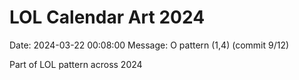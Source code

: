 # LOL Calendar Art 2024

Date: 2024-03-22 00:08:00
Message: O pattern (1,4) (commit 9/12)

Part of LOL pattern across 2024
